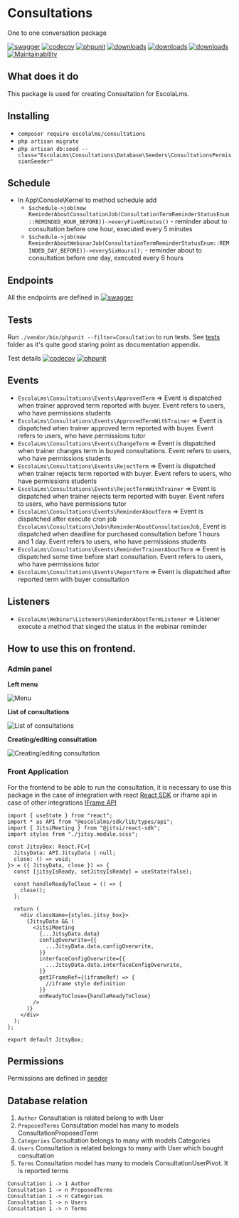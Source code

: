 # Consultations

One to one conversation package

[![swagger](https://img.shields.io/badge/documentation-swagger-green)](https://escolalms.github.io/Consultations/)
[![codecov](https://codecov.io/gh/EscolaLMS/Consultations/branch/main/graph/badge.svg?token=NRAN4R8AGZ)](https://codecov.io/gh/EscolaLMS/Consultations)
[![phpunit](https://github.com/EscolaLMS/Consultations/actions/workflows/test.yml/badge.svg)](https://github.com/EscolaLMS/Consultations/actions/workflows/test.yml)
[![downloads](https://img.shields.io/packagist/dt/escolalms/consultations)](https://packagist.org/packages/escolalms/consultations)
[![downloads](https://img.shields.io/packagist/v/escolalms/consultations)](https://packagist.org/packages/escolalms/consultations)
[![downloads](https://img.shields.io/packagist/l/escolalms/consultations)](https://packagist.org/packages/escolalms/consultations)
[![Maintainability](https://api.codeclimate.com/v1/badges/0c9e2593fb30e2048f95/maintainability)](https://codeclimate.com/github/EscolaLMS/Consultations/maintainability)

## What does it do

This package is used for creating Consultation for EscolaLms.

## Installing

- `composer require escolalms/consultations`
- `php artisan migrate`
- `php artisan db:seed --class="EscolaLms\Consultations\Database\Seeders\ConsultationsPermissionSeeder"`

## Schedule

- In App\Console\Kernel to method schedule add
  - `$schedule->job(new ReminderAboutConsultationJob(ConsultationTermReminderStatusEnum::REMINDED_HOUR_BEFORE))->everyFiveMinutes()` - reminder about to consultation before one hour, executed every 5 minutes
  - `$schedule->job(new ReminderAboutWebinarJob(ConsultationTermReminderStatusEnum::REMINDED_DAY_BEFORE))->everySixHours();` - reminder about to consultation before one day, executed every 6 hours

## Endpoints

All the endpoints are defined in [![swagger](https://img.shields.io/badge/documentation-swagger-green)](https://escolalms.github.io/Consultations/)

## Tests

Run `./vendor/bin/phpunit --filter=Consultation` to run tests. See [tests](https://github.com/EscolaLMS/Consultations/tree/main/tests) folder as it's quite good staring point as documentation appendix.

Test details [![codecov](https://codecov.io/gh/EscolaLMS/Consultations/branch/main/graph/badge.svg?token=NRAN4R8AGZ)](https://codecov.io/gh/EscolaLMS/Consultations) [![phpunit](https://github.com/EscolaLMS/Consultations/actions/workflows/test.yml/badge.svg)](https://github.com/EscolaLMS/Consultations/actions/workflows/test.yml)

## Events

- `EscolaLms\Consultations\Events\ApprovedTerm` => Event is dispatched when trainer approved term reported with buyer. Event refers to users, who have permissions students
- `EscolaLms\Consultations\Events\ApprovedTermWithTrainer` => Event is dispatched when trainer approved term reported with buyer. Event refers to users, who have permissions tutor
- `EscolaLms\Consultations\Events\ChangeTerm` => Event is dispatched when trainer changes term in buyed consultations. Event refers to users, who have permissions students
- `EscolaLms\Consultations\Events\RejectTerm` => Event is dispatched when trainer rejects term reported with buyer. Event refers to users, who have permissions students
- `EscolaLms\Consultations\Events\RejectTermWithTrainer` => Event is dispatched when trainer rejects term reported with buyer. Event refers to users, who have permissions tutor
- `EscolaLms\Consultations\Events\ReminderAboutTerm` => Event is dispatched after execute cron job `EscolaLms\Consultations\Jobs\ReminderAboutConsultationJob`, Event is dispatched when deadline for purchased consultation before 1 hours and 1 day. Event refers to users, who have permissions students
- `EscolaLms\Consultations\Events\ReminderTrainerAboutTerm` => Event is dispatched some time before start consultation. Event refers to users, who have permissions tutor
- `EscolaLms\Consultations\Events\ReportTerm` => Event is dispatched after reported term with buyer consultation

## Listeners

- `EscolaLms\Webinar\Listeners\ReminderAboutTermListener` => Listener execute a method that singed the status in the webinar reminder

## How to use this on frontend.

### Admin panel

**Left menu**

![Menu](./docs/consultations/menu.png "Menu")

**List of consultations**

![List of consultations](./docs/consultations/list.png "List of consultations")

**Creating/editing consultation**

![Creating/editing consultation](./docs/consultations/new_consultation.png "Creating or editing consultation")

### Front Application

For the frontend to be able to run the consultation, it is necessary to use this package in the case of integration with react [React SDK](https://jitsi.github.io/handbook/docs/dev-guide/dev-guide-react-sdk) or iframe api in case of other integrations [IFrame API](https://jitsi.github.io/handbook/docs/dev-guide/dev-guide-iframe)

```tsx
import { useState } from "react";
import * as API from "@escolalms/sdk/lib/types/api";
import { JitsiMeeting } from "@jitsi/react-sdk";
import styles from "./jitsy.module.scss";

const JitsyBox: React.FC<{
  JitsyData: API.JitsyData | null;
  close: () => void;
}> = ({ JitsyData, close }) => {
  const [jitsyIsReady, setJitsyIsReady] = useState(false);

  const handleReadyToClose = () => {
    close();
  };

  return (
    <div className={styles.jitsy_box}>
      {JitsyData && (
        <JitsiMeeting
          {...JitsyData.data}
          configOverwrite={{
            ...JitsyData.data.configOverwrite,
          }}
          interfaceConfigOverwrite={{
            ...JitsyData.data.interfaceConfigOverwrite,
          }}
          getIFrameRef={(iframeRef) => {
            //iframe style definition
          }}
          onReadyToClose={handleReadyToClose}
        />
      )}
    </div>
  );
};

export default JitsyBox;
```

## Permissions

Permissions are defined in [seeder](https://github.com/EscolaLMS/Consultations/blob/main/database/seeders/ConsultationsPermissionSeeder.php)

## Database relation

1. `Author` Consultation is related belong to with User
2. `ProposedTerms` Consultation model has many to models ConsultationProposedTerm
3. `Categories` Consultation belongs to many with models Categories
4. `Users` Consultation is related belongs to many with User which bought consultation
5. `Terms` Consultation model has many to models ConsultationUserPivot. It is reported terms

```
Consultation 1 -> 1 Author
Consultation 1 -> n ProposedTerms
Consultation 1 -> n Categories
Consultation 1 -> n Users
Consultation 1 -> n Terms
```
